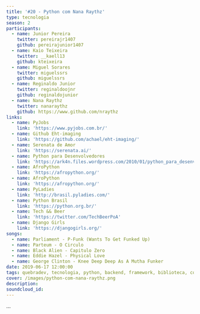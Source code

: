 ```yaml
---
title: '#20 - Python com Nana Raythz'
type: tecnologia
season: 2
participants:
  - name: Junior Pereira
    twitter: pereirajr1407
    github: pereirajunior1407
  - name: Kaio Teixeira
    twitter: __kaell13
    github: kteixeira
  - name: Miguel Sorares
    twitter: miguelssrs
    github: miguelssrs
  - name: Reginaldo Junior
    twitter: reginaldoojnr
    github: reginaldojunior
  - name: Nana Raythz
    twitter: nanaraythz
    github: https://www.github.com/nraythz
links:
  - name: PyJobs
    link: 'https://www.pyjobs.com.br/'
  - name: Github Eht-imaging
    link: 'https://github.com/achael/eht-imaging/'
  - name: Serenata de Amor
    link: 'https://serenata.ai/'
  - name: Python para Desenvolvedores
    link: 'https://ark4n.files.wordpress.com/2010/01/python_para_desenvolvedores_2ed.pdf'
  - name: AfroPython
    link: 'https://afropython.org/'
  - name: AfroPython
    link: 'https://afropython.org/'
  - name: PyLadies
    link: 'http://brasil.pyladies.com/'
  - name: Python Brasil
    link: 'https://python.org.br/'
  - name: Tech && Beer
    link: 'https://twitter.com/TechBeerPoA'
  - name: Django Girls
    link: 'https://djangogirls.org/'
songs:
  - name: Parliament - P-Funk (Wants To Get Funked Up)
  - name: Parteum - O Circulo
  - name: Black Alien - Capitulo Zero
  - name: Eddie Hazel - Physical Love
  - name: George Clinton - Knee Deep Deep As A Mutha Funker
date: 2019-06-17 12:00:00
tags: quebradev, tecnologia, python, backend, framework, biblioteca, conhecimento, tech
cover: /images/python-com-nana-raythz.png
description: 
soundcloud_id:
---
```


...